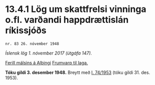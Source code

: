 # 13.4.1 Lög um skattfrelsi vinninga o.fl. varðandi happdrættislán ríkissjóðs

`nr. 83 26. nóvember 1948`

_Íslensk lög 1. nóvember 2017 (útgáfa 147)._

[Ferill málsins á Alþingi](https://www.althingi.is/thingstorf/thingmalalistar-eftir-thingum/ferill/?ltg=68&mnr=26)
[Frumvarp til laga.](https://www.althingi.is/altext/68/s/pdf/0027.pdf)

**Tóku gildi 3. desember 1948.**
Breytt með
[l. 74/1953](https://althingi.is/altext/stjtnr.html#1953074) (tóku gildi 31. des. 1953).


